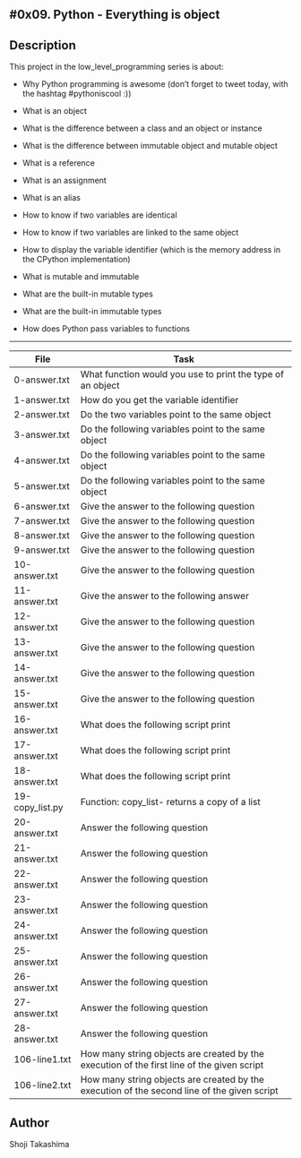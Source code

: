 #0x09. Python - Everything is object
---
## Description

This project in the low_level_programming series is about:

* Why Python programming is awesome (don’t forget to tweet today, with the hashtag #pythoniscool :))

* What is an object

* What is the difference between a class and an object or instance

* What is the difference between immutable object and mutable object

* What is a reference

* What is an assignment

* What is an alias

* How to know if two variables are identical

* How to know if two variables are linked to the same object

* How to display the variable identifier (which is the memory address in the CPython implementation)

* What is mutable and immutable

* What are the built-in mutable types

* What are the built-in immutable types

* How does Python pass variables to functions

---
File|Task
---|---
0-answer.txt | What function would you use to print the type of an object
1-answer.txt | How do you get the variable identifier
2-answer.txt | Do the two variables point to the same object
3-answer.txt | Do the following variables point to the same object
4-answer.txt | Do the following variables point to the same object
5-answer.txt | Do the following variables point to the same object
6-answer.txt | Give the answer to the following question
7-answer.txt | Give the answer to the following question
8-answer.txt | Give the answer to the following question
9-answer.txt | Give the answer to the following question
10-answer.txt | Give the answer to the following question
11-answer.txt | Give the answer to the following answer
12-answer.txt | Give the answer to the following question
13-answer.txt | Give the answer to the following question
14-answer.txt | Give the answer to the following question
15-answer.txt | Give the answer to the following question
16-answer.txt | What does the following script print
17-answer.txt | What does the following script print
18-answer.txt | What does the following script print
19-copy_list.py | Function: copy_list- returns a copy of a list
20-answer.txt | Answer the following question
21-answer.txt | Answer the following question
22-answer.txt | Answer the following question
23-answer.txt | Answer the following question
24-answer.txt | Answer the following question
25-answer.txt | Answer the following question
26-answer.txt | Answer the following question
27-answer.txt | Answer the following question
28-answer.txt | Answer the following question
106-line1.txt | How many string objects are created by the execution of the first line of the given script
106-line2.txt | How many string objects are created by the execution of the second line of the given script

## Author
 Shoji Takashima
